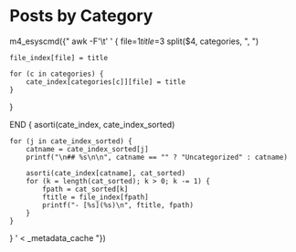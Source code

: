 # Posts by Category

m4_esyscmd({"
awk -F'\t' '
{
    file=$1
    title=$3
    split($4, categories, ", ")

    file_index[file] = title

    for (c in categories) {
        cate_index[categories[c]][file] = title
    }
}

END {
    asorti(cate_index, cate_index_sorted)

    for (j in cate_index_sorted) {
        catname = cate_index_sorted[j]
        printf("\n## %s\n\n", catname == "" ? "Uncategorized" : catname)

        asorti(cate_index[catname], cat_sorted)
        for (k = length(cat_sorted); k > 0; k -= 1) {
            fpath = cat_sorted[k]
            ftitle = file_index[fpath]
            printf("- [%s](%s)\n", ftitle, fpath)
        }
    }
}
' < _metadata_cache
"})

